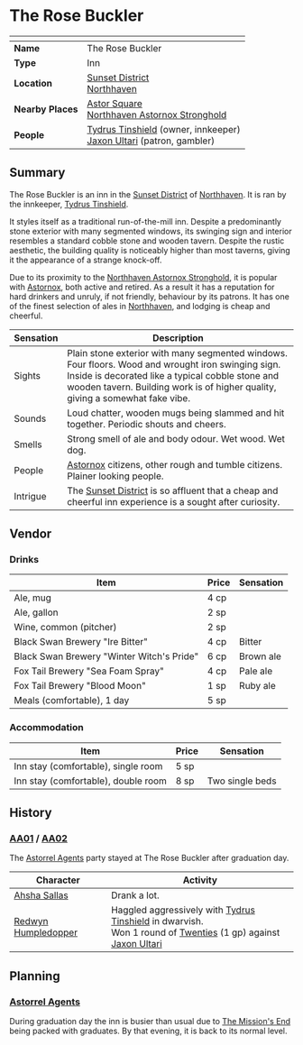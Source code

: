 # The Rose Buckler

| []() | |
| --- | --- |
| **Name** | The Rose Buckler |
| **Type** | Inn |
| **Location** | [Sunset District](../../districts/sunset-district.md)<br />[Northhaven](../../cities/northhaven.md) |
| **Nearby Places** | [Astor Square](../../structures/astor-square.md)<br />[Northhaven Astornox Stronghold](../../strongholds/northhaven-astornox-stronghold.md) |
| **People** | [Tydrus Tinshield](../../../characters/tydrus-tinshield.md) (owner, innkeeper)<br />[Jaxon Ultari](../../../characters/jaxon-ultari.md) (patron, gambler) |

## Summary

The Rose Buckler is an inn in the [Sunset District](../../districts/sunset-district.md) of [Northhaven](../../cities/northhaven.md). It is ran by the innkeeper, [Tydrus Tinshield](../../../characters/tydrus-tinshield.md).

It styles itself as a traditional run-of-the-mill inn. Despite a predominantly stone exterior with many segmented windows, its swinging sign and interior resembles a standard cobble stone and wooden tavern. Despite the rustic aesthetic, the building quality is noticeably higher than most taverns, giving it the appearance of a strange knock-off.

Due to its proximity to the [Northhaven Astornox Stronghold](../../strongholds/northhaven-astornox-stronghold.md), it is popular with [Astornox](../../../organisations/astornox/astornox.md), both active and retired. As a result it has a reputation for hard drinkers and unruly, if not friendly, behaviour by its patrons. It has one of the finest selection of ales in [Northhaven](../../cities/northhaven.md), and lodging is cheap and cheerful.

| Sensation | Description |
| ---- | --- |
| Sights | Plain stone exterior with many segmented windows. Four floors. Wood and wrought iron swinging sign. Inside is decorated like a typical cobble stone and wooden tavern. Building work is of higher quality, giving a somewhat fake vibe. |
| Sounds | Loud chatter, wooden mugs being slammed and hit together. Periodic shouts and cheers. |
| Smells | Strong smell of ale and body odour. Wet wood. Wet dog. |
| People | [Astornox](../../../organisations/astornox/astornox.md) citizens, other rough and tumble citizens. Plainer looking people. |
| Intrigue | The [Sunset District](../../districts/sunset-district.md) is so affluent that a cheap and cheerful inn experience is a sought after curiosity. |

## Vendor

### Drinks

| Item | Price | Sensation |
| --- | --- | --- |
| Ale, mug | 4 cp |
| Ale, gallon | 2 sp |
| Wine, common (pitcher) | 2 sp |
| Black Swan Brewery "Ire Bitter" | 4 cp | Bitter |
| Black Swan Brewery "Winter Witch's Pride" | 6 cp | Brown ale |
| Fox Tail Brewery "Sea Foam Spray" | 4 cp | Pale ale |
| Fox Tail Brewery "Blood Moon" | 1 sp | Ruby ale |
| Meals (comfortable), 1 day | 5 sp |

### Accommodation

| Item | Price | Sensation |
| --- | --- | --- |
| Inn stay (comfortable), single room | 5 sp |
| Inn stay (comfortable), double room | 8 sp | Two single beds |

## History

### [AA01](../../../sessions/AA01.md) / [AA02](../../../sessions/AA02.md)

The [Astorrel Agents](../../../campaigns/astorrel-agents.md) party stayed at The Rose Buckler after graduation day.

| Character | Activity |
| --- | --- |
| [Ahsha Sallas](../../../characters/ahsha-sallas.md) | Drank a lot. |
| [Redwyn Humpledopper](../../../characters/redwyn-humpledopper.md) | Haggled aggressively with [Tydrus Tinshield](../../../characters/tydrus-tinshield.md) in dwarvish.<br />Won 1 round of [Twenties](../../../mechanics/roleplay/twenties.md) (1 gp) against [Jaxon Ultari](../../../characters/jaxon-ultari.md) |

## Planning

### [Astorrel Agents](../../../campaigns/astorrel-agents.md)

During graduation day the inn is busier than usual due to [The Mission's End](the-missions-end.md) being packed with graduates. By that evening, it is back to its normal level.
